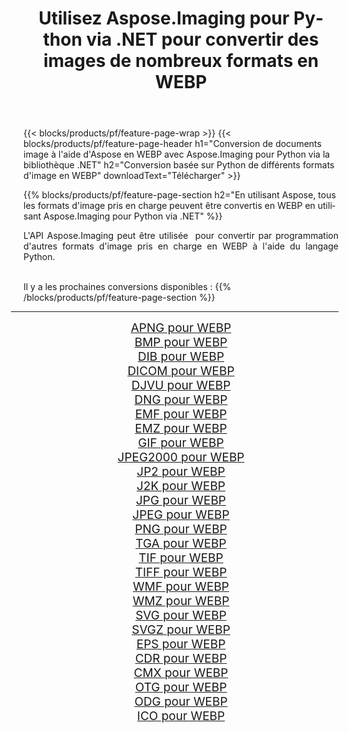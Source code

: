 ﻿---
title: Utilisez Aspose.Imaging pour Python via .NET pour convertir des images de nombreux formats en WEBP 
weight: 3920
url: /fr/python-net/conversion/to/webp/ 
lang: fr
langdirlevel: 2
locales: zh-hans,ja,it,ru,de,es,fr,nl,id,lt,pl,pt,vi,tr,ko,zh-hant,ar,hi,th,sv,cs,uk,he
description: Vous pouvez utiliser Aspose.Imaging pour Python via la bibliothèque .NET pour convertir une variété de formats en WEBP
---

{{< blocks/products/pf/feature-page-wrap >}}
{{< blocks/products/pf/feature-page-header h1="Conversion de documents image à l'aide d'Aspose en WEBP avec Aspose.Imaging pour Python via la bibliothèque .NET" h2="Conversion basée sur Python de différents formats d'image en WEBP" downloadText="Télécharger" >}}


{{% blocks/products/pf/feature-page-section  h2="En utilisant Aspose, tous les formats d'image pris en charge peuvent être convertis en WEBP en utilisant Aspose.Imaging pour Python via .NET" %}}
<p align=justify>L'API Aspose.Imaging peut être utilisée  pour convertir par programmation d'autres formats d'image pris en charge en WEBP à l'aide du langage Python.</p>
<br/>
Il y a les prochaines conversions disponibles :
{{% /blocks/products/pf/feature-page-section %}}
<div class="container-fluid productfamilypage bg-gray">
    <div class="convertypes bg-gray agp-content section">
        <div class="container">
		<hr style="margin-left:-20px;"/>
		<div class="row other-converters" style="gap: 10px;font-size: 19px;text-align:center;">
		    <div class='col-md-2 other-converter remove-lp remove-rp'><a href="/imaging/fr/python-net/conversion/apng-to-webp/" style="padding:15px;">APNG pour WEBP</a></div>
<div class='col-md-2 other-converter remove-lp remove-rp'><a href="/imaging/fr/python-net/conversion/bmp-to-webp/" style="padding:15px;">BMP pour WEBP</a></div>
<div class='col-md-2 other-converter remove-lp remove-rp'><a href="/imaging/fr/python-net/conversion/dib-to-webp/" style="padding:15px;">DIB pour WEBP</a></div>
<div class='col-md-2 other-converter remove-lp remove-rp'><a href="/imaging/fr/python-net/conversion/dicom-to-webp/" style="padding:15px;">DICOM pour WEBP</a></div>
<div class='col-md-2 other-converter remove-lp remove-rp'><a href="/imaging/fr/python-net/conversion/djvu-to-webp/" style="padding:15px;">DJVU pour WEBP</a></div>
<div class='col-md-2 other-converter remove-lp remove-rp'><a href="/imaging/fr/python-net/conversion/dng-to-webp/" style="padding:15px;">DNG pour WEBP</a></div>
<div class='col-md-2 other-converter remove-lp remove-rp'><a href="/imaging/fr/python-net/conversion/emf-to-webp/" style="padding:15px;">EMF pour WEBP</a></div>
<div class='col-md-2 other-converter remove-lp remove-rp'><a href="/imaging/fr/python-net/conversion/emz-to-webp/" style="padding:15px;">EMZ pour WEBP</a></div>
<div class='col-md-2 other-converter remove-lp remove-rp'><a href="/imaging/fr/python-net/conversion/gif-to-webp/" style="padding:15px;">GIF pour WEBP</a></div>
<div class='col-md-2 other-converter remove-lp remove-rp'><a href="/imaging/fr/python-net/conversion/jpeg2000-to-webp/" style="padding:15px;">JPEG2000 pour WEBP</a></div>
<div class='col-md-2 other-converter remove-lp remove-rp'><a href="/imaging/fr/python-net/conversion/jp2-to-webp/" style="padding:15px;">JP2 pour WEBP</a></div>
<div class='col-md-2 other-converter remove-lp remove-rp'><a href="/imaging/fr/python-net/conversion/j2k-to-webp/" style="padding:15px;">J2K pour WEBP</a></div>
<div class='col-md-2 other-converter remove-lp remove-rp'><a href="/imaging/fr/python-net/conversion/jpg-to-webp/" style="padding:15px;">JPG pour WEBP</a></div>
<div class='col-md-2 other-converter remove-lp remove-rp'><a href="/imaging/fr/python-net/conversion/jpeg-to-webp/" style="padding:15px;">JPEG pour WEBP</a></div>
<div class='col-md-2 other-converter remove-lp remove-rp'><a href="/imaging/fr/python-net/conversion/png-to-webp/" style="padding:15px;">PNG pour WEBP</a></div>
<div class='col-md-2 other-converter remove-lp remove-rp'><a href="/imaging/fr/python-net/conversion/tga-to-webp/" style="padding:15px;">TGA pour WEBP</a></div>
<div class='col-md-2 other-converter remove-lp remove-rp'><a href="/imaging/fr/python-net/conversion/tif-to-webp/" style="padding:15px;">TIF pour WEBP</a></div>
<div class='col-md-2 other-converter remove-lp remove-rp'><a href="/imaging/fr/python-net/conversion/tiff-to-webp/" style="padding:15px;">TIFF pour WEBP</a></div>
<div class='col-md-2 other-converter remove-lp remove-rp'><a href="/imaging/fr/python-net/conversion/wmf-to-webp/" style="padding:15px;">WMF pour WEBP</a></div>
<div class='col-md-2 other-converter remove-lp remove-rp'><a href="/imaging/fr/python-net/conversion/wmz-to-webp/" style="padding:15px;">WMZ pour WEBP</a></div>
<div class='col-md-2 other-converter remove-lp remove-rp'><a href="/imaging/fr/python-net/conversion/svg-to-webp/" style="padding:15px;">SVG pour WEBP</a></div>
<div class='col-md-2 other-converter remove-lp remove-rp'><a href="/imaging/fr/python-net/conversion/svgz-to-webp/" style="padding:15px;">SVGZ pour WEBP</a></div>
<div class='col-md-2 other-converter remove-lp remove-rp'><a href="/imaging/fr/python-net/conversion/eps-to-webp/" style="padding:15px;">EPS pour WEBP</a></div>
<div class='col-md-2 other-converter remove-lp remove-rp'><a href="/imaging/fr/python-net/conversion/cdr-to-webp/" style="padding:15px;">CDR pour WEBP</a></div>
<div class='col-md-2 other-converter remove-lp remove-rp'><a href="/imaging/fr/python-net/conversion/cmx-to-webp/" style="padding:15px;">CMX pour WEBP</a></div>
<div class='col-md-2 other-converter remove-lp remove-rp'><a href="/imaging/fr/python-net/conversion/otg-to-webp/" style="padding:15px;">OTG pour WEBP</a></div>
<div class='col-md-2 other-converter remove-lp remove-rp'><a href="/imaging/fr/python-net/conversion/odg-to-webp/" style="padding:15px;">ODG pour WEBP</a></div>
<div class='col-md-2 other-converter remove-lp remove-rp'><a href="/imaging/fr/python-net/conversion/ico-to-webp/" style="padding:15px;">ICO pour WEBP</a></div>
                </div>
        </div>
    </div>
</div>
<br/>

